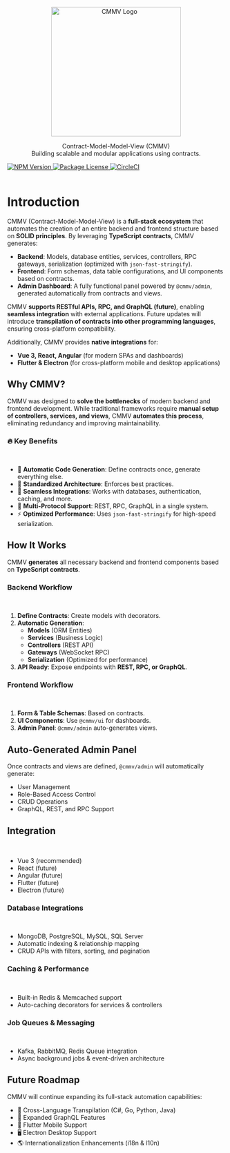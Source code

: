 <p align="center">
  <img src="assets/logo_CMMV2_icon.png" width="300" alt="CMMV Logo" />
</p>
<p align="center">Contract-Model-Model-View (CMMV) <br/> Building scalable and modular applications using contracts.</p>
<div class="flex flex-container">
    <a href="https://www.npmjs.com/package/@cmmv/core">
        <img src="https://img.shields.io/npm/v/@cmmv/core.svg" alt="NPM Version" />
    </a>
    <a href="https://github.com/cmmvio/cmmv/blob/main/LICENSE">
        <img src="https://img.shields.io/npm/l/@cmmv/core.svg" alt="Package License" />
    </a>
    <a href="https://dl.circleci.com/status-badge/redirect/circleci/QyJWAYrZ9JTfN1eubSDo5u/7gdwcdqbMYfbYYX4hhoNhc/tree/main" target="_blank">
        <img src="https://dl.circleci.com/status-badge/img/circleci/QyJWAYrZ9JTfN1eubSDo5u/7gdwcdqbMYfbYYX4hhoNhc/tree/main.svg" alt="CircleCI" />
    </a>
</div>

<br/>

# Introduction

CMMV (Contract-Model-Model-View) is a **full-stack ecosystem** that automates the creation of an entire backend and frontend structure based on **SOLID principles**. By leveraging **TypeScript contracts**, CMMV generates:

- **Backend**: Models, database entities, services, controllers, RPC gateways, serialization (optimized with `json-fast-stringify`).
- **Frontend**: Form schemas, data table configurations, and UI components based on contracts.
- **Admin Dashboard**: A fully functional panel powered by `@cmmv/admin`, generated automatically from contracts and views.

CMMV **supports RESTful APIs, RPC, and GraphQL (future)**, enabling **seamless integration** with external applications. Future updates will introduce **transpilation of contracts into other programming languages**, ensuring cross-platform compatibility.

Additionally, CMMV provides **native integrations** for:
- **Vue 3, React, Angular** (for modern SPAs and dashboards)
- **Flutter & Electron** (for cross-platform mobile and desktop applications)

## Why CMMV?

CMMV was designed to **solve the bottlenecks** of modern backend and frontend development. While traditional frameworks require **manual setup of controllers, services, and views**, CMMV **automates this process**, eliminating redundancy and improving maintainability.

### 🔥 Key Benefits
<br/>

* 🚀 **Automatic Code Generation**: Define contracts once, generate everything else.
* 🔄 **Standardized Architecture**: Enforces best practices.
* 🔌 **Seamless Integrations**: Works with databases, authentication, caching, and more.
* 📡 **Multi-Protocol Support**: REST, RPC, GraphQL in a single system.
* ⚡ **Optimized Performance**: Uses `json-fast-stringify` for high-speed serialization.

## How It Works

CMMV **generates** all necessary backend and frontend components based on **TypeScript contracts**.

### **Backend Workflow**
<br/>

1. **Define Contracts**: Create models with decorators.
2. **Automatic Generation**:
   - **Models** (ORM Entities)
   - **Services** (Business Logic)
   - **Controllers** (REST API)
   - **Gateways** (WebSocket RPC)
   - **Serialization** (Optimized for performance)
3. **API Ready**: Expose endpoints with **REST, RPC, or GraphQL**.

### **Frontend Workflow**
<br/>

1. **Form & Table Schemas**: Based on contracts.
2. **UI Components**: Use `@cmmv/ui` for dashboards.
3. **Admin Panel**: `@cmmv/admin` auto-generates views.

## Auto-Generated Admin Panel

Once contracts and views are defined, `@cmmv/admin` will automatically generate:

* User Management
* Role-Based Access Control
* CRUD Operations
* GraphQL, REST, and RPC Support

## Integration
<br/>

* Vue 3 (recommended)
* React (future)
* Angular (future)
* Flutter (future)
* Electron (future)

### Database Integrations
<br/>

* MongoDB, PostgreSQL, MySQL, SQL Server
* Automatic indexing & relationship mapping
* CRUD APIs with filters, sorting, and pagination

### Caching & Performance
<br/>

* Built-in Redis & Memcached support
* Auto-caching decorators for services & controllers

### Job Queues & Messaging
<br/>

* Kafka, RabbitMQ, Redis Queue integration
* Async background jobs & event-driven architecture

## Future Roadmap

CMMV will continue expanding its full-stack automation capabilities:

* 🔄 Cross-Language Transpilation (C#, Go, Python, Java)
* 📡 Expanded GraphQL Features
* 📲 Flutter Mobile Support
* 🖥️ Electron Desktop Support
* 🌎 Internationalization Enhancements (i18n & l10n)
